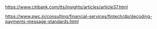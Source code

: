 
https://www.citibank.com/tts/insights/articles/article37.html

https://www.pwc.in/consulting/financial-services/fintech/dp/decoding-payments-message-standards.html